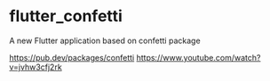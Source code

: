 # flutter_confetti

A new Flutter application based on confetti package

https://pub.dev/packages/confetti
https://www.youtube.com/watch?v=jvhw3cfj2rk
